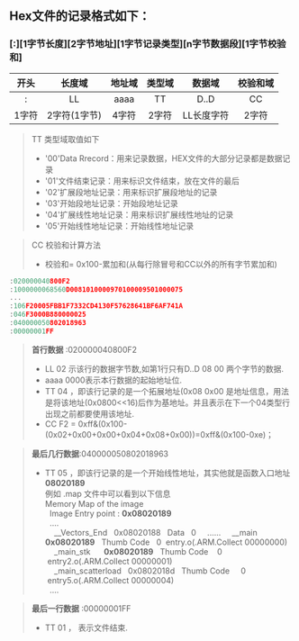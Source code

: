 ## **Hex文件的记录格式如下：** 
### **[:][1字节长度][2字节地址][1字节记录类型][n字节数据段][1字节校验和]** 

|开头|长度域| 地址域|类型域|数据域|校验和域|
|:--:|:--:|:--:|:--:|:--:|:--:| 
| : | LL| aaaa| TT | D..D  | CC  |
|1字符|2字符(1字节)|4字符|2字符|LL长度字符|2字符|

> TT 类型域取值如下
> - '00'Data Rrecord：用来记录数据，HEX文件的大部分记录都是数据记录
> - '01'文件结束记录：用来标识文件结束，放在文件的最后
> - '02'扩展段地址记录：用来标识扩展段地址的记录
> - '03'开始段地址记录：开始段地址记录
> - '04'扩展线性地址记录：用来标识扩展线性地址的记录
> - '05'开始线性地址记录：开始线性地址记录

> CC 校验和计算方法
> - 校验和= 0x100-累加和(从每行除冒号和CC以外的所有字节累加和)


```cpp
:020000040800F2
:1000000068560D0081010000970100009501000075
...
:106F20005FBB1F7332CD4130F57628641BF6AF741A
:046F3000B880000025
:040000050802018963
:00000001FF
```

> **首行数据** :020000040800F2 
> + LL 02 示该行的数据字节数,如第1行只有D..D 08 00 两个字节的数据.
> + aaaa 0000表示本行数据的起始地址位.
> + TT 04 ，即该行记录的是一个拓展地址(0x08 0x00 是地址信息，用法是将该地址(0x0800<<16)后作为基地址。并且表示在下一个04类型行出现之前都要使用该地址.
> + CC F2 = 0xff&(0x100-(0x02+0x00+0x00+0x04+0x08+0x00))=0xff&(0x100-0xe)；

> **最后几行数据**:040000050802018963 
> + TT 05 ，即该行记录的是一个开始线性地址，其实他就是函数入口地址 **08020189**   
    例如 .map 文件中可以看到以下信息   
    Memory Map of the image   
    Image Entry point : **0x08020189**   
    ....   
    __Vectors_End   0x08020188   Data    0     ......
    __main          **0x08020189**   Thumb Code   0  entry.o(.ARM.Collect 00000000)   
    _main_stk      **0x08020189**   Thumb Code    0  entry2.o(.ARM.Collect 00000001)   
    _main_scatterload   0x0802018d   Thumb Code     0  entry5.o(.ARM.Collect 00000004)   
  ....  


> **最后一行数据** :00000001FF 
>   + TT 01 ， 表示文件结束.


